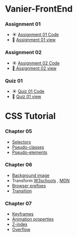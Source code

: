 # Vanier-FrontEnd

### Assignment 01 
- :sunny: [Assignment 01 Code](https://github.com/iAloudat/Vanier-FrontEnd/tree/main/Assignment/01)
- :rocket: [Assignment 01 view](https://htmlpreview.github.io/?https://github.com/iAloudat/Vanier-FrontEnd/blob/main/Assignment/01/index.html)

### Assignment 02 
- :sunny: [Assignment 02 Code](https://github.com/iAloudat/Vanier-FrontEnd/blob/main/Assignment/02)
- :rocket:[ Assignment 02 view](https://htmlpreview.github.io/?https://github.com/iAloudat/Vanier-FrontEnd/blob/main/Assignment/02/index.html)

### Quiz 01 

- :sunny: [Quiz 01  Code](https://github.com/iAloudat/Vanier-FrontEnd/blob/main/Quiz/01)
- :rocket: [Quiz 01  view](https://htmlpreview.github.io/?https://github.com/iAloudat/Vanier-FrontEnd/blob/main/Quiz/01/index.html)

# CSS Tutorial 

### Chapter 05
- [Selectors](https://www.w3schools.com/cssref/css_selectors.asp)
- [Pseudo-classes ](https://developer.mozilla.org/en-US/docs/Web/CSS/Pseudo-classes)
- [Pseudo-elements  ](https://developer.mozilla.org/en-US/docs/Web/CSS/Pseudo-elements)

### Chapter 06


- [Background image](https://www.w3schools.com/cssref/pr_background-image.asp)
- Transform [W3schools](https://www.w3schools.com/cssref/css3_pr_transform.asp) , 
            [MDN](https://developer.mozilla.org/en-US/docs/Web/CSS/transform)
- [Browser prefixes](https://developer.mozilla.org/en-US/docs/Glossary/Vendor_Prefix)
- [Transition](https://www.w3schools.com/cssref/css3_pr_transition.asp)


### Chapter 07
- [Keyframes](https://www.w3schools.com/cssref/css3_pr_animation-keyframes.asp)
- [Animation properties](https://www.w3schools.com/cssref/css3_pr_animation.asp)
- [Z-index](https://www.w3schools.com/cssref/pr_pos_z-index.asp)
- [Overflow](https://www.w3schools.com/css/css_overflow.asp)
